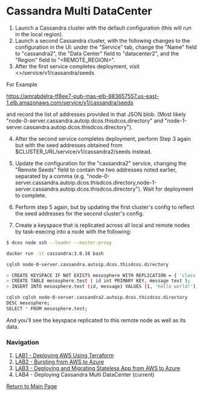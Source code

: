 # Cassandra Multi DataCenter 
1. Launch a Cassandra cluster with the default configuration (this will run in the local region).
2. Launch a second Cassandra cluster, with the following changes to the configuration in the UI: under the "Service" tab, change the "Name" field to "cassandra2", the "Data Center" field to "datacenter2", and the "Region" field to "<REMOTE_REGION>".
3. After the first service completes deployment, visit 
<<Public ELB of the master>>/service/v1/cassandra/seeds

For Example

https://amrabdelra-tf8ee7-pub-mas-elb-883657557.us-east-1.elb.amazonaws.com/service/v1/cassandra/seeds 

and record the list of addresses provided in that JSON blob. (Most likely "node-0-server.cassandra.autoip.dcos.thisdcos.directory" and "node-1-server.cassandra.autoip.dcos.thisdcos.directory").


4. After the second service completes deployment, perform Step 3 again but with the seed addresses obtained from $CLUSTER_URL/service/v1/cassandra2/seeds instead.


5. Update the configuration for the "cassandra2" service, changing the "Remote Seeds" field to contain the two addresses noted earlier, separated by a comma (e.g. "node-0-server.cassandra.autoip.dcos.thisdcos.directory,node-1-server.cassandra.autoip.dcos.thisdcos.directory"). Wait for deployment to complete.


6. Perform step 5 again, but by updating the first cluster's config to reflect the seed addresses for the second cluster's config.

7. Create a keyspace that is replicated across all local and remote nodes by task-execing into a node with the following:

```bash
$ dcos node ssh --leader --master-proxy
```

```bash
docker run -it cassandra:3.0.16 bash
```

```bash
cqlsh node-0-server.cassandra.autoip.dcos.thisdcos.directory
```

```bash
> CREATE KEYSPACE IF NOT EXISTS mesosphere WITH REPLICATION = { 'class' : 'NetworkTopologyStrategy', 'datacenter1' : 3, 'datacenter2': 3 };
> CREATE TABLE mesosphere.test ( id int PRIMARY KEY, message text );
> INSERT INTO mesosphere.test (id, message) VALUES (1, 'hello world!');
```

```bash
cqlsh cqlsh node-0-server.cassandra2.autoip.dcos.thisdcos.directory
DESC mesosphere;
SELECT * FROM mesosphere.test;
```

And you'll see the keyspace replicated to this remote node as well as its data.

### Navigation

1. [LAB1 - Deploying AWS Using Terraform](./lab-1-deploying-hybrid-cluster.md)
2. [LAB2 - Bursting from AWS to Azure](./lab-2-bursting-from-aws-to-azure.md)
3. [LAB3 - Deploying and Migrating Stateless App from AWS to Azure](./lab-3-deploying-and-migrating-stateless-app.md)
4. LAB4 - Deploying Cassandra Multi DataCenter (current)

[Return to Main Page](../README.md)
